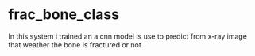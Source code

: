# frac_bone_class
In this system i trained an a cnn model is use to predict from x-ray image that weather the bone is fractured or not
